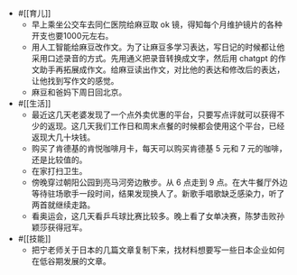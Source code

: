 - #[[育儿]]
    - 早上乘坐公交车去同仁医院给麻豆取 ok 镜，得知每个月维护镜片的各种开支也要1000元左右。
    - 用人工智能给麻豆改作文。为了让麻豆多学习表达，写日记的时候都让他采用口述录音的方式。先用通义把录音转换成文字，然后用 chatgpt 的作文助手再拓展成作文。给麻豆读出作文，对比他的表达和修改后的表达，让他找到写作文的感觉。
    - 麻豆和爸妈下周日回北京。
- #[[生活]]
    - 最近这几天老婆发现了一个点外卖优惠的平台，只要写点评就可以获得不少的返现。这几天我们工作日和周末点餐的时候都会使用这个平台，已经返现大几十块钱。
    - 购买了肯德基的肯悦咖啡月卡，每天可以购买肯德基 5 元和 7 元的咖啡，还是比较值的。
    - 在家打扫卫生。
    - 傍晚穿过朝阳公园到亮马河旁边散步。从 6 点走到 9 点。在大牛餐厅外边等待驻场歌手一段时间，结果发现换人了。新歌手唱歌缺乏感染力，听了两首就继续走路。
    - 看奥运会，这几天看乒乓球比赛比较多。晚上看了女单决赛，陈梦击败孙颖莎获得冠军。
- #[[技能]] 
    - 把宁老师关于日本的几篇文章复制下来，找材料想要写一些日本企业如何在低谷期发展的文章。
